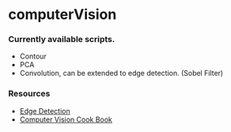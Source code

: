 # computerVision
### Currently available scripts.
* Contour
* PCA
* Convolution, can be extended to edge detection. (Sobel Filter)

### Resources
* [Edge Detection](http://blog.saush.com/2011/04/20/edge-detection-with-the-sobel-operator-in-ruby/) 
* [Computer Vision Cook Book](http://programmingcomputervision.com/)
